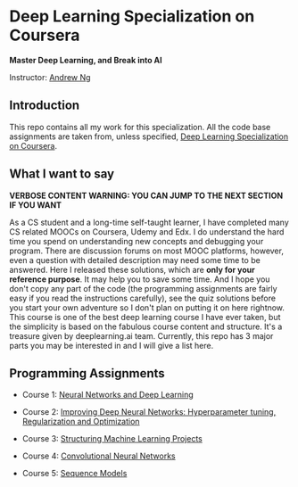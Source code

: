 # Deep Learning Specialization on Coursera

**Master Deep Learning, and Break into AI**

Instructor: [Andrew Ng](http://www.andrewng.org/)

## Introduction

This repo contains all my work for this specialization. All the code base assignments are taken from, unless specified, [Deep Learning Specialization on Coursera](https://www.coursera.org/specializations/deep-learning).

## What I want to say

**VERBOSE CONTENT WARNING: YOU CAN JUMP TO THE NEXT SECTION IF YOU WANT**

As a CS student and a long-time self-taught learner, I have completed many CS related MOOCs on Coursera, Udemy and Edx. I do understand the hard time you spend on understanding new concepts and debugging your program. There are discussion forums on most MOOC platforms, however, even a question with detailed description may need some time to be answered. Here I released these solutions, which are **only for your reference purpose**. It may help you to save some time. And I hope you don't copy any part of the code (the programming assignments are fairly easy if you read the instructions carefully), see the quiz solutions before you start your own adventure so I don't plan on putting it on here rightnow. This course is one of the best deep learning course I have ever taken, but the simplicity is based on the fabulous course content and structure. It's a treasure given by deeplearning.ai team.
Currently, this repo has 3 major parts you may be interested in and I will give a list here.

## Programming Assignments

- Course 1: [Neural Networks and Deep Learning](https://www.coursera.org/learn/neural-networks-deep-learning?specialization=deep-learning)

- Course 2: [Improving Deep Neural Networks: Hyperparameter tuning, Regularization and Optimization](https://www.coursera.org/learn/deep-neural-network?specialization=deep-learning)

- Course 3: [Structuring Machine Learning Projects](https://www.coursera.org/learn/machine-learning-projects?specialization=deep-learning)
  
- Course 4: [Convolutional Neural Networks](https://www.coursera.org/learn/convolutional-neural-networks?specialization=deep-learning)
  
- Course 5: [Sequence Models](https://www.coursera.org/learn/nlp-sequence-models)
